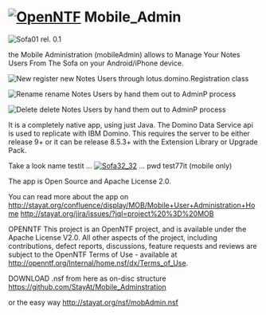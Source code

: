 <a href="http://stayat.org/confluence/display/MOB"><img src="http://StayAt.org/icons/OpenNTF.bmp" alt="OpenNTF"></a>
Mobile_Admin
============

<img src="http://StayAt.org/images/plx/sofa01.jpg" alt="Sofa01">   rel. 0.1

the Mobile Administration (mobileAdmin) allows to Manage Your Notes Users From The Sofa on your Android/iPhone device.


<img src="http://StayAt.org/images/plx/New01.gif" alt="New"> register new Notes Users through lotus.domino.Registration class

<img src="http://StayAt.org/images/plx/Rename01.gif" alt="Rename"> rename Notes Users by hand them out to AdminP process

<img src="http://StayAt.org/images/plx/Delete01.gif" alt="Delete"> delete Notes Users by hand them out to AdminP process


It is a completely native app, using just Java. The Domino Data Service api is used to replicate with IBM Domino. This requires the server to be either release 9+ or it can be release 8.5.3+ with the Extension Library or Upgrade Pack.

Take a look name testit ...  <a href="http://stayat.org/mobAdmin.nsf"><img src="http://StayAt.org/icons/Sofa32_32.jpg" alt="Sofa32_32"></a>  ... pwd test77it (mobile only)

The app is Open Source and Apache License 2.0.

You can read more about the app on http://stayat.org/confluence/display/MOB/Mobile+User+Administration+Home http://stayat.org/jira/issues/?jql=project%20%3D%20MOB

OPENNTF This project is an OpenNTF project, and is available under the Apache License V2.0.
All other aspects of the project, including contributions, defect reports, discussions, feature requests and reviews are subject to the OpenNTF Terms of Use - available at http://openntf.org/Internal/home.nsf/dx/Terms_of_Use.

DOWNLOAD .nsf
from here as on-disc structure
https://github.com/StayAt/Mobile_Adminstration

or the easy way
http://stayat.org/nsf/mobAdmin.nsf
